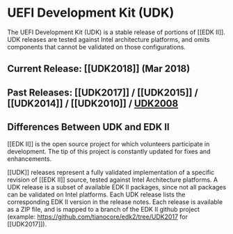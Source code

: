# UEFI Development Kit (UDK)

The UEFI Development Kit (UDK) is a stable release of portions of [[EDK II]]. UDK releases are tested against Intel architecture platforms, and omits components that cannot be validated on those configurations.

## Current Release: [[UDK2018]] (Mar 2018)

## Past Releases: [[UDK2017]] / [[UDK2015]] / [[UDK2014]] / [[UDK2010]] / [UDK2008](https://github.com/tianocore/edk2/tree/UDK2008)

## Differences Between UDK and EDK II

[[EDK II]] is the open source project for which volunteers participate in development. The tip of this project is constantly updated for fixes and enhancements.

[[UDK]] releases represent a fully validated implementation of a specific revision of [[EDK II]] source, tested against Intel Architecture platforms. A UDK release is a subset of available EDK II packages, since not all packages can be validated on Intel platforms. Each UDK release lists the corresponding EDK II version in the release notes. Each release is available as a ZIP file, and is mapped to a branch of the EDK II github project (example: https://github.com/tianocore/edk2/tree/UDK2017 for [[UDK2017]]).